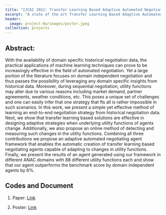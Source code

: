 ```yaml
---
title: "IJCAI 2022: Transfer Learning Based Adaptive Automated Negotiating Agent Framework<br/><br/><img src='/images/project-0w/images/header.png'>"
excerpt: "A state of the art Transfer Learning Based Adaptive Automated Negotiating Agent creating framework."
header:
  image: project-0w/images/poster.jpeg
collection: projects
---
```



**Abstract:**
---------------

With the availability of domain specific historical
negotiation data, the practical applications of machine learning techniques can prove to be increasingly effective
 in the field of automated negotiation.
Yet a large portion of the literature focuses on domain independent negotiation and thus passes the
possibility of leveraging any domain specific insights from historical data. Moreover, during sequential negotiation,
 utility functions may alter due
to various reasons including market demand, partner agreements, weather conditions, etc. This poses
a unique set of challenges and one can easily infer
that one strategy that fts all is rather impossible in
such scenarios. In this work, we present a simple
yet effective method of learning an end-to-end negotiation strategy from historical negotiation data.
Next, we show that transfer learning based solutions are effective in designing adaptive strategies
when underlying utility functions of agents change.
Additionally, we also propose an online method of
detecting and measuring such changes in the utility functions. Combining all three contributions we
propose an adaptive automated negotiating agent
framework that enables the automatic creation of
transfer learning based negotiating agents capable
of adapting to changes in utility functions. Finally,
we present the results of an agent generated using
our framework in different ANAC domains with 88
different utility functions each and show that our
agent outperforms the benchmark score by domain
independent agents by 6%.



**Codes and Document**
--------------------------------
1. Paper: [Link](https://www.ijcai.org/proceedings/2022/0067.pdf)

2. Poster: [Link](http://ayansengupta17.github.io/project-0w/images/poster.pdf)




